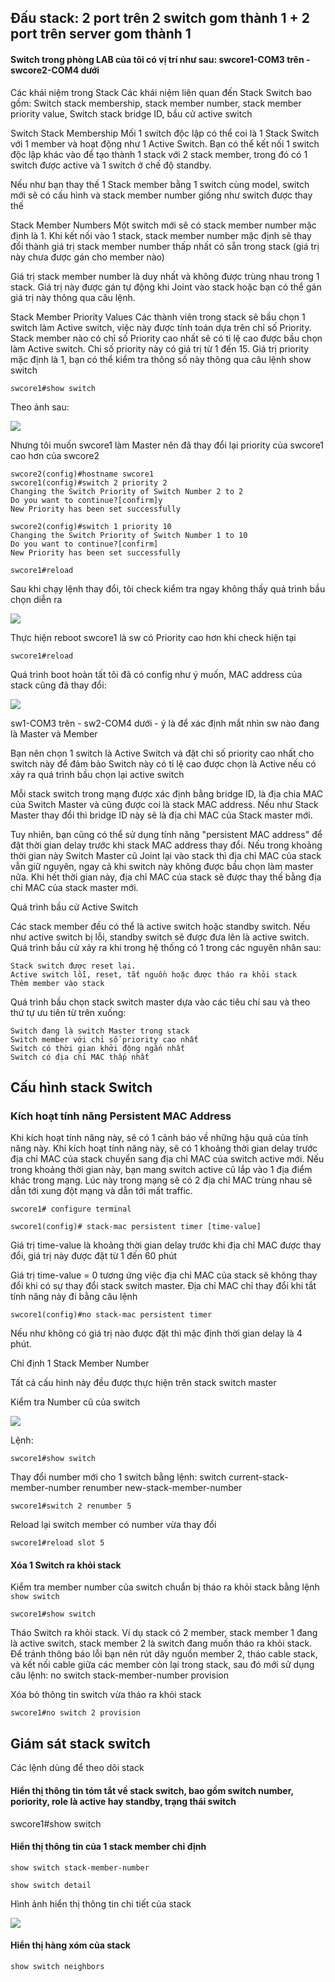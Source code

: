 ## Đấu stack: 2 port trên 2 switch gom thành 1 + 2 port trên server gom thành 1

#### Switch trong phòng LAB của tôi có vị trí như sau: swcore1-COM3 trên - swcore2-COM4 dưới

Các khái niệm trong Stack
Các khái niệm liên quan đến Stack Switch bao gồm: Switch stack membership, stack member number, stack member priority value, Switch stack bridge ID, bầu cử active switch

Switch Stack Membership
Mối 1 switch độc lập có thể coi là 1 Stack Switch với 1 member và hoạt động như 1 Active Switch. Bạn có thể kết nối 1 switch độc lập khác vào để tạo thành 1 stack với 2 stack member, trong đó có 1 switch được active và 1 switch ở chế độ standby. 

Nếu như bạn thay thế 1 Stack member bằng 1 switch cùng model, switch mới sẽ có cấu hình và stack member number giống như switch được thay thế

Stack Member Numbers
Một switch mới sẽ có stack member number mặc định là 1. Khi kết nối vào 1 stack, stack member number mặc định sẽ thay đổi thành giá trị stack member number thấp nhất có sẵn trong stack (giá trị này chưa được gán cho member nào)

Giá trị stack member number là duy nhất và không được trùng nhau trong 1 stack. Giá trị này được gán tự động khi Joint vào stack hoặc bạn có thể gán giá trị này thông qua câu lệnh.

Stack Member Priority Values
Các thành viên trong stack sẽ bầu chọn 1 switch làm Active switch, việc này được tính toán dựa trên chỉ số Priority. Stack member nào có chỉ số Priority cao nhất sẽ có tỉ lệ cao được bầu chọn làm Active switch. Chỉ số priority này có giá trị từ 1 đến 15. Giá trị priority mặc định là 1, bạn có thể kiểm tra thông số này thông qua câu lệnh show switch

    swcore1#show switch

  Theo ảnh sau:

  <img src="Basicnetworkimages/75.png">

  Nhưng tôi muốn swcore1 làm Master nên đã thay đổi lại priority của swcore1 cao hơn của swcore2

    swcore2(config)#hostname swcore1
    swcore1(config)#switch 2 priority 2
    Changing the Switch Priority of Switch Number 2 to 2
    Do you want to continue?[confirm]y
    New Priority has been set successfully

    swcore2(config)#switch 1 priority 10
    Changing the Switch Priority of Switch Number 1 to 10
    Do you want to continue?[confirm]
    New Priority has been set successfully

    swcore1#reload

  Sau khi chạy lệnh thay đổi, tôi check kiểm tra ngay không thấy quá trình bầu chọn diễn ra

  <img src="Basicnetworkimages/75.png">
  
  Thực hiện reboot swcore1 là sw có Priority cao hơn khi check hiện tại

    swcore1#reload

  Quá trình boot hoàn tất tôi đã có config như ý muốn, MAC address của stack cũng đã thay đổi:

  <img src="Basicnetworkimages/75.png">

  sw1-COM3 trên - sw2-COM4 dưới - ý là để xác định mắt nhìn sw nào đang là Master và Member

  Bạn nên chọn 1 switch là Active Switch và đặt chỉ số priority cao nhất cho switch này để đảm bảo Switch này có tỉ lệ cao được chọn là Active nếu có xảy ra quá trình bầu chọn lại active switch

  Mỗi stack switch trong mạng được xác định bằng bridge ID, là địa chia MAC của Switch Master và cũng được coi là stack MAC address. Nếu như Stack Master thay đổi thì bridge ID này sẽ là địa chỉ MAC của Stack master mới. 

  Tuy nhiên, bạn cũng có thể sử dụng tính năng "persistent MAC address" để đặt thời gian delay trước khi stack MAC address thay đổi. Nếu trong khoảng thời gian này Switch Master cũ Joint lại vào stack thì địa chỉ MAC của stack vẫn giữ nguyên, ngay cả khi switch này không được bầu chọn làm master nữa. Khi hết thời gian này, địa chỉ MAC của stack sẽ được thay thế bằng địa chỉ MAC của stack master mới.

  Quá trình bầu cử Active Switch

  Các stack member đều có thể là active switch hoặc standby switch. Nếu như active switch bị lỗi, standby switch sẽ được đưa lên là active switch. Quá trình bầu cử xảy ra khi trong hệ thống có 1 trong các nguyên nhân sau:

    Stack switch được reset lại.
    Active switch lỗi, reset, tắt nguồn hoặc được tháo ra khỏi stack
    Thêm member vào stack

  Quá trình bầu chọn stack switch master dựa vào các tiêu chí sau và theo thứ tự ưu tiên từ trên xuống:

    Switch đang là switch Master trong stack
    Switch member với chỉ số priority cao nhất
    Switch có thời gian khởi động ngắn nhất
    Switch có địa chỉ MAC thấp nhất

## Cấu hình stack Switch

### Kích hoạt tính năng Persistent MAC Address

  Khi kích hoạt tính năng này, sẽ có 1 cảnh báo về những hậu quả của tính năng này. Khi kích hoạt tính năng này, sẽ có 1 khoảng thời gian delay trước địa chỉ MAC của stack chuyển sang địa chỉ MAC của switch active mới. Nếu trong khoảng thời gian này, bạn mang switch active cũ lắp vào 1 địa điểm khác trong mạng. Lúc này trong mạng sẽ có 2 địa chỉ MAC trùng nhau sẽ dẫn tới xung đột mạng và dẫn tới mất traffic.

    swcore1# configure terminal

    swcore1(config)# stack-mac persistent timer [time-value]

  Giá trị time-value là khoảng thời gian delay trước khi địa chỉ MAC được thay đổi, giá trị này được đặt từ 1 đến 60 phút

  Giá trị time-value = 0 tương ứng việc địa chỉ MAC của stack sẽ không thay đổi khi có sự thay đổi stack switch master. Địa chỉ MAC chỉ thay đổi khi tắt tính năng này đi bằng câu lệnh

    swcore1(config)#no stack-mac persistent timer

  Nếu như không có giá trị nào được đặt thì mặc định thời gian delay là 4 phút.

  Chỉ định 1 Stack Member Number

  Tất cả cấu hình này đều được thực hiện trên stack switch master

  Kiểm tra Number cũ của switch

  <img src="Basicnetworkimages/75.png">
 
  Lệnh:

    swcore1#show switch 

  Thay đổi number mới cho 1 switch bằng lệnh: switch current-stack-member-number renumber new-stack-member-number

    swcore1#switch 2 renumber 5

  Reload lại switch member có number vừa thay đổi

    swcore1#reload slot 5

#### Xóa 1 Switch ra khỏi stack

 Kiểm tra member number của switch chuẩn bị tháo ra khỏi stack bằng lệnh ``show switch``

    swcore1#show switch

 Tháo Switch ra khỏi stack. Ví dụ stack có 2 member, stack member 1 đang là active switch, stack member 2 là switch đang muốn tháo ra khỏi stack. Để tránh thông báo lỗi bạn nên rút dây nguồn member 2, tháo cable stack, và kết nối cable giữa các member còn lại trong stack, sau đó mới sử dụng câu lệnh: no switch stack-member-number provision

  Xóa bỏ thông tin switch vừa tháo ra khỏi stack

    swcore1#no switch 2 provision

## Giám sát stack switch

  Các lệnh dùng để theo dõi stack

#### Hiển thị thông tin tóm tắt về stack switch, bao gồm switch number, poriority, role là active hay standby, trạng thái switch

   swcore1#show switch



#### Hiển thị thông tin của 1 stack member chỉ định

    show switch stack-member-number

    show switch detail

  Hình ảnh hiển thị thông tin chi tiết của stack

  <img src="Basicnetworkimages/75.png">

#### Hiển thị hàng xóm của stack

    show switch neighbors




